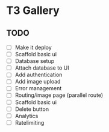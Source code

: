 # T3 Gallery

## TODO

- [ ] Make it deploy
- [ ] Scaffold basic ui
- [ ] Database setup
- [ ] Attach database to UI
- [ ] Add authentication
- [ ] Add image upload
- [ ] Error management
- [ ] Routing/image page (parallel route)
- [ ] Scaffold basic ui
- [ ] Delete button
- [ ] Analytics
- [ ] Ratelimiting
